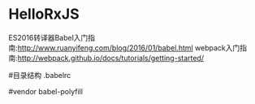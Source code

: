 # HelloRxJS

ES2016转译器Babel入门指南:http://www.ruanyifeng.com/blog/2016/01/babel.html
webpack入门指南:http://webpack.github.io/docs/tutorials/getting-started/


#目录结构
.babelrc

#vendor
babel-polyfill